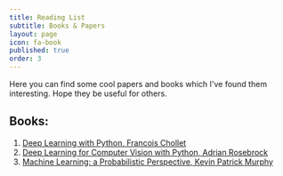 ```yaml
---
title: Reading List
subtitle: Books & Papers
layout: page
icon: fa-book
published: true
order: 3
---
```


Here you can find some cool papers and books which I've found them interesting. Hope they be useful for others.

## Books:
1. [Deep Learning with Python, Francois Chollet](https://www.manning.com/books/deep-learning-with-python)
2. [Deep Learning for Computer Vision with Python, Adrian Rosebrock](https://www.pyimagesearch.com/deep-learning-computer-vision-python-book/)
3. [Machine Learning: a Probabilistic Perspective, Kevin Patrick Murphy](https://www.cs.ubc.ca/~murphyk/MLbook/)

